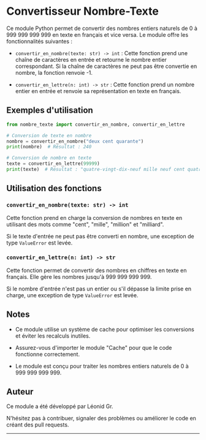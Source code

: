 
# Convertisseur Nombre-Texte

Ce module Python permet de convertir des nombres entiers naturels de 0 à 999 999 999 999 en texte en français et vice versa. Le module offre les fonctionnalités suivantes :

- `convertir_en_nombre(texte: str) -> int` : Cette fonction prend une chaîne de caractères en entrée et retourne le nombre entier correspondant. Si la chaîne de caractères ne peut pas être convertie en nombre, la fonction renvoie -1.

- `convertir_en_lettre(n: int) -> str` : Cette fonction prend un nombre entier en entrée et renvoie sa représentation en texte en français.

## Exemples d'utilisation

```python
from nombre_texte import convertir_en_nombre, convertir_en_lettre

# Conversion de texte en nombre
nombre = convertir_en_nombre("deux cent quarante")
print(nombre)  # Résultat : 240

# Conversion de nombre en texte
texte = convertir_en_lettre(99999)
print(texte)  # Résultat : "quatre-vingt-dix-neuf mille neuf cent quatre-vingt-dix-neuf"
```

## Utilisation des fonctions

### `convertir_en_nombre(texte: str) -> int`

Cette fonction prend en charge la conversion de nombres en texte en utilisant des mots comme "cent", "mille", "million" et "milliard".

Si le texte d'entrée ne peut pas être converti en nombre, une exception de type `ValueError` est levée.

### `convertir_en_lettre(n: int) -> str`

Cette fonction permet de convertir des nombres en chiffres en texte en français. Elle gère les nombres jusqu'à 999 999 999 999.

Si le nombre d'entrée n'est pas un entier ou s'il dépasse la limite prise en charge, une exception de type `ValueError` est levée.

## Notes

- Ce module utilise un système de cache pour optimiser les conversions et éviter les recalculs inutiles.

- Assurez-vous d'importer le module "Cache" pour que le code fonctionne correctement.

- Le module est conçu pour traiter les nombres entiers naturels de 0 à 999 999 999 999.

## Auteur

Ce module a été développé par Léonid Gr.

N'hésitez pas à contribuer, signaler des problèmes ou améliorer le code en créant des pull requests.

---

